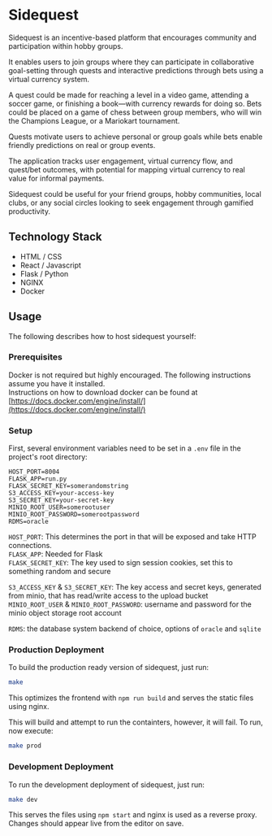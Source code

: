 # Sidequest

Sidequest is an incentive-based platform that encourages community and participation within hobby groups.

It enables users to join groups where they can participate in collaborative goal-setting through quests and interactive predictions through bets using a virtual currency system. 

A quest could be made for reaching a level in a video game, attending a soccer game, or finishing a book—with currency rewards for doing so. 
Bets could be placed on a game of chess between group members, who will win the Champions League, or a Mariokart tournament.

Quests motivate users to achieve personal or group goals while bets enable friendly predictions on real or group events. 

The application tracks user engagement, virtual currency flow, and quest/bet outcomes, with potential for mapping virtual currency to real value for informal payments.

Sidequest could be useful for your friend groups, hobby communities, local clubs, or any social circles looking to seek engagement through gamified productivity. 

## Technology Stack

* HTML / CSS
* React / Javascript
* Flask / Python
* NGINX
* Docker

## Usage

The following describes how to host sidequest yourself:

### Prerequisites

Docker is not required but highly encouraged. The following instructions assume you have it installed.  
Instructions on how to download docker can be found at [https://docs.docker.com/engine/install/](https://docs.docker.com/engine/install/)

### Setup

First, several environment variables need to be set in a `.env` file in the project's root directory:

```
HOST_PORT=8004
FLASK_APP=run.py
FLASK_SECRET_KEY=somerandomstring
S3_ACCESS_KEY=your-access-key
S3_SECRET_KEY=your-secret-key
MINIO_ROOT_USER=somerootuser
MINIO_ROOT_PASSWORD=somerootpassword
RDMS=oracle
```
`HOST_PORT`: This determines the port in that will be exposed and take HTTP connections.  
`FLASK_APP`: Needed for Flask  
`FLASK_SECRET_KEY`: The key used to sign session cookies, set this to something random and secure  

`S3_ACCESS_KEY` & `S3_SECRET_KEY`: The key access and secret keys, generated from minio, that has read/write access to the upload bucket  
`MINIO_ROOT_USER` & `MINIO_ROOT_PASSWORD`: username and password for the minio object storage root account

`RDMS`: the database system backend of choice, options of `oracle` and `sqlite`

### Production Deployment

To build the production ready version of sidequest, just run:
```sh
make
```
This optimizes the frontend with `npm run build` and serves the static files using nginx.

This will build and attempt to run the containters, however, it will fail. To run, now execute:
```sh
make prod
```

### Development Deployment

To run the development deployment of sidequest, just run:
```sh
make dev
```
This serves the files using `npm start` and nginx is used as a reverse proxy. Changes should appear live from the editor on save.
